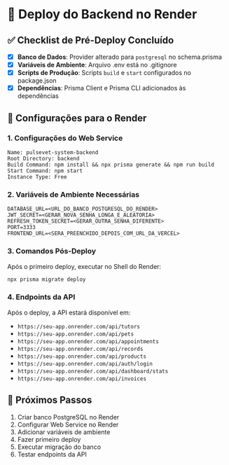 # 🚀 Deploy do Backend no Render

## ✅ Checklist de Pré-Deploy Concluído

- [x] **Banco de Dados**: Provider alterado para `postgresql` no schema.prisma
- [x] **Variáveis de Ambiente**: Arquivo .env está no .gitignore
- [x] **Scripts de Produção**: Scripts `build` e `start` configurados no package.json
- [x] **Dependências**: Prisma Client e Prisma CLI adicionados às dependências

## 🔧 Configurações para o Render

### 1. Configurações do Web Service

```
Name: pulsevet-system-backend
Root Directory: backend
Build Command: npm install && npx prisma generate && npm run build
Start Command: npm start
Instance Type: Free
```

### 2. Variáveis de Ambiente Necessárias

```
DATABASE_URL=<URL_DO_BANCO_POSTGRESQL_DO_RENDER>
JWT_SECRET=<GERAR_NOVA_SENHA_LONGA_E_ALEATORIA>
REFRESH_TOKEN_SECRET=<GERAR_OUTRA_SENHA_DIFERENTE>
PORT=3333
FRONTEND_URL=<SERA_PREENCHIDO_DEPOIS_COM_URL_DA_VERCEL>
```

### 3. Comandos Pós-Deploy

Após o primeiro deploy, executar no Shell do Render:

```bash
npx prisma migrate deploy
```

### 4. Endpoints da API

Após o deploy, a API estará disponível em:
- `https://seu-app.onrender.com/api/tutors`
- `https://seu-app.onrender.com/api/pets`
- `https://seu-app.onrender.com/api/appointments`
- `https://seu-app.onrender.com/api/records`
- `https://seu-app.onrender.com/api/products`
- `https://seu-app.onrender.com/api/auth/login`
- `https://seu-app.onrender.com/api/dashboard/stats`
- `https://seu-app.onrender.com/api/invoices`

## 🎯 Próximos Passos

1. Criar banco PostgreSQL no Render
2. Configurar Web Service no Render
3. Adicionar variáveis de ambiente
4. Fazer primeiro deploy
5. Executar migração do banco
6. Testar endpoints da API